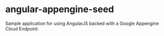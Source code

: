 angular-appengine-seed
======================

Sample application for using AngularJS backed with a Google Appengine Cloud Endpoint.
